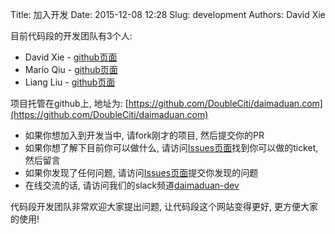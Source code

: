 Title: 加入开发
Date: 2015-12-08 12:28
Slug: development
Authors: David Xie

目前代码段的开发团队有3个人:

* David Xie - [github页面](https://github.com/david-xie)
* Mario Qiu - [github页面](https://github.com/greatghoul)
* Liang Liu - [github页面](https://github.com/liul85)

项目托管在github上, 地址为: [https://github.com/DoubleCiti/daimaduan.com](https://github.com/DoubleCiti/daimaduan.com)

* 如果你想加入到开发当中, 请fork刚才的项目, 然后提交你的PR
* 如果你想了解下目前你可以做什么, 请访问[Issues页面](https://github.com/DoubleCiti/daimaduan.com/issues)找到你可以做的ticket, 然后留言
* 如果你发现了任何问题, 请访问[Issues页面](https://github.com/DoubleCiti/daimaduan.com/issues)提交你发现的问题
* 在线交流的话, 请访问我们的slack频道[daimaduan-dev](https://gdgxian.slack.com/messages/daimaduan-dev/)

代码段开发团队非常欢迎大家提出问题, 让代码段这个网站变得更好, 更方便大家的使用!
